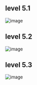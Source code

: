## level 5.1
![image](https://github.com/KanyakornPuengmon/COM-LAB-I-LabSheet-Week-11/assets/144195697/83e9ad7c-78ac-434f-83a6-552c9d86f7b1)
## level 5.2
![image](https://github.com/KanyakornPuengmon/COM-LAB-I-LabSheet-Week-11/assets/144195697/4ddb590a-b840-45e6-b446-ce8163d700f0)
## level 5.3
![image](https://github.com/KanyakornPuengmon/COM-LAB-I-LabSheet-Week-11/assets/144195697/00495733-d058-4185-90d1-66569090821e)
